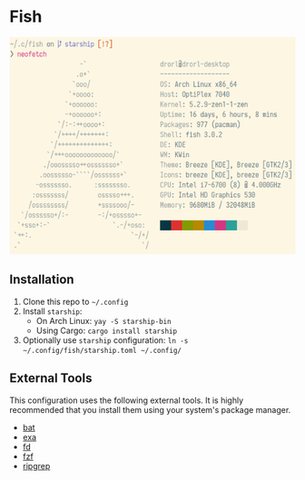 # Fish

![Screenshot](screenshot.png)

## Installation

1. Clone this repo to `~/.config`
1. Install `starship`:
   * On Arch Linux: `yay -S starship-bin`
   * Using Cargo: `cargo install starship`
1. Optionally use `starship` configuration: `ln -s ~/.config/fish/starship.toml ~/.config/`

## External Tools

This configuration uses the following external tools. It is highly recommended that you install them
using your system's package manager.

* [bat](https://github.com/sharkdp/bat)
* [exa](https://github.com/ogham/exa)
* [fd](https://github.com/sharkdp/fd)
* [fzf](https://github.com/junegunn/fzf)
* [ripgrep](https://github.com/BurntSushi/ripgrep)
